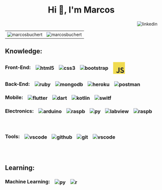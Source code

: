 <h1 align="center">Hi 👋, I'm Marcos</h1>
<p align="right"
  <a href="https://linkedin.com/in/marcosbuchert" target="blank">
   <img align="center" src="https://raw.githubusercontent.com/rahuldkjain/github-profile-readme-generator/master/src/images/icons/Social/linked-in-alt.svg"             alt="linkedin" height="30" width="40" />
  </a>
</p>

<table align="center">
    <tr>
        <td align="center">
            <img align="center" src="https://github-readme-stats-caidevposeidon.vercel.app/api/top-langs/?username=marcosbuchert&layout=compact&theme=chartreuse-dark&langs_count=8&hide=" alt="marcosbuchert" height="180" width="300"/>
        </td>
        <td align="center">
            <img align="center" src="https://github-readme-stats-caidevposeidon.vercel.app/api?username=marcosbuchert&show_icons=true&theme=chartreuse-dark&count_private=true&show_owner=true&include_all_commits=true" alt="marcosbuchert" height="180" width="350"/>
        </td>
    </tr>
</table>

<h2>Knowledge:</h2>

<h3 align="left">Front-End:&nbsp&nbsp&nbsp
  <img align="center" src="https://www.vectorlogo.zone/logos/w3_html5/w3_html5-icon.svg" alt="html5" width="40" height="40"/>
  &nbsp&nbsp
  <img align="center" src="https://www.vectorlogo.zone/logos/w3_css/w3_css-icon.svg" alt="css3" width="40" height="40"/> 
  &nbsp&nbsp
  <img align="center" src="https://www.vectorlogo.zone/logos/getbootstrap/getbootstrap-icon.svg" alt="bootstrap" width="40" height="40"/> 
  &nbsp&nbsp
  <img align="center" src="https://raw.githubusercontent.com/devicons/devicon/master/icons/javascript/javascript-original.svg" alt="js" width="40" height="40"/>  
</h3>

<h3 align="left">Back-End:&nbsp&nbsp&nbsp
  <img align="center" src="https://www.vectorlogo.zone/logos/ruby-lang/ruby-lang-icon.svg" alt="ruby" width="40" height="40"/>
  &nbsp&nbsp
  <img align="center" src="https://www.vectorlogo.zone/logos/mongodb/mongodb-icon.svg" alt="mongodb" width="40" height="40"/> 
  &nbsp&nbsp
  <img align="center" src="https://www.vectorlogo.zone/logos/heroku/heroku-icon.svg" alt="heroku" width="40" height="40"/>
  &nbsp&nbsp
  <img align="center" src="https://seeklogo.com/images/P/postman-logo-0087CA0D15-seeklogo.com.png" alt="postman" width="40" height="40"/> 
</h3>

<h3 align="left">Mobile:&nbsp&nbsp&nbsp
  <img align="center" src="https://www.vectorlogo.zone/logos/flutterio/flutterio-icon.svg" alt="flutter" width="40" height="40"/>
  &nbsp&nbsp
  <img align="center" src="https://www.vectorlogo.zone/logos/dartlang/dartlang-icon.svg" alt="dart" width="40" height="40"/> 
  &nbsp&nbsp
  <img align="center" src="https://www.vectorlogo.zone/logos/kotlinlang/kotlinlang-icon.svg" alt="kotlin" width="40" height="40"/> 
  &nbsp&nbsp
  <img align="center" src="https://www.vectorlogo.zone/logos/swift/swift-icon.svg" alt="switf" width="40" height="40"/> 
</h3>

<h3 align="left">Electronics:&nbsp&nbsp&nbsp
  <img align="center" src="https://www.vectorlogo.zone/logos/arduino/arduino-icon.svg" alt="arduino" width="40" height="40"/>
  &nbsp&nbsp
  <img align="center" src="https://upload.wikimedia.org/wikipedia/commons/thumb/1/18/ISO_C%2B%2B_Logo.svg/200px-ISO_C%2B%2B_Logo.svg.png" alt="raspb" width="40" height="40"/> 
  &nbsp&nbsp
  <img align="center" src="https://www.vectorlogo.zone/logos/python/python-icon.svg" alt="py" width="40" height="40"/> 
  &nbsp&nbsp
  <img align="center" src="https://www.vectorlogo.zone/logos/ni_labview/ni_labview-icon.svg" alt="labview" width="40" height="40"/> 
  &nbsp&nbsp
  <img align="center" src="https://www.vectorlogo.zone/logos/raspberrypi/raspberrypi-icon.svg" alt="raspb" width="40" height="40"/> 
</h3>

<h3 align="left"><br><br>Tools:&nbsp&nbsp&nbsp
  <img align="center" src="https://www.vectorlogo.zone/logos/linux/linux-icon.svg" alt="vscode" width="40" height="40"/>   
  &nbsp&nbsp          
  <img align="center" src="https://www.vectorlogo.zone/logos/github/github-tile.svg" alt="github" width="40" height="40"/>
  &nbsp&nbsp
  <img align="center" src="https://www.vectorlogo.zone/logos/git-scm/git-scm-icon.svg" alt="git" width="40" height="40"/> 
  &nbsp&nbsp
  <img align="center" src="https://www.vectorlogo.zone/logos/visualstudio_code/visualstudio_code-icon.svg" alt="vscode" width="40" height="40"/>  
</h3>

<h2 align="left"><br><br>Learning:</h2>
<h3>Machine Learning:&nbsp&nbsp&nbsp
  <img align="center" src="https://www.vectorlogo.zone/logos/python/python-icon.svg" alt="py" width="40" height="40"/>   
  &nbsp&nbsp           
  <img align="center" src="https://www.vectorlogo.zone/logos/r-project/r-project-icon.svg" alt="r" width="40" height="40"/>
</h3>

